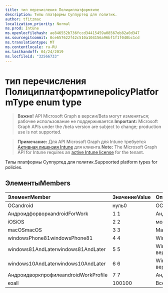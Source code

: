 ```yaml
---
title: тип перечисления Полициплатформтипе
description: Типы платформы Суппуртед для политик.
author: tfitzmac
localization_priority: Normal
ms.prod: Intune
ms.openlocfilehash: ae846552b736fccd34415459a08567eb82a0d347
ms.sourcegitcommit: 0ce657622f42c510a104156a96bf1f1f040bc1cd
ms.translationtype: MT
ms.contentlocale: ru-RU
ms.lasthandoff: 04/24/2019
ms.locfileid: "32566733"
---
```

# <a name="policyplatformtype-enum-type"></a><span data-ttu-id="124ca-103">тип перечисления Полициплатформтипе</span><span class="sxs-lookup"><span data-stu-id="124ca-103">policyPlatformType enum type</span></span>

> <span data-ttu-id="124ca-104">**Важно!** API Microsoft Graph в версии/Beta могут изменяться; рабочее использование не поддерживается.</span><span class="sxs-lookup"><span data-stu-id="124ca-104">**Important:** Microsoft Graph APIs under the /beta version are subject to change; production use is not supported.</span></span>

> <span data-ttu-id="124ca-105">**Примечание:** Для API Microsoft Graph для Intune требуется [Активная лицензия Intune](https://go.microsoft.com/fwlink/?linkid=839381) для клиента.</span><span class="sxs-lookup"><span data-stu-id="124ca-105">**Note:** The Microsoft Graph API for Intune requires an [active Intune license](https://go.microsoft.com/fwlink/?linkid=839381) for the tenant.</span></span>

<span data-ttu-id="124ca-106">Типы платформы Суппуртед для политик.</span><span class="sxs-lookup"><span data-stu-id="124ca-106">Suppoorted platform types for policies.</span></span>

## <a name="members"></a><span data-ttu-id="124ca-107">Элементы</span><span class="sxs-lookup"><span data-stu-id="124ca-107">Members</span></span>
|<span data-ttu-id="124ca-108">Элемент</span><span class="sxs-lookup"><span data-stu-id="124ca-108">Member</span></span>|<span data-ttu-id="124ca-109">Значение</span><span class="sxs-lookup"><span data-stu-id="124ca-109">Value</span></span>|<span data-ttu-id="124ca-110">Описание</span><span class="sxs-lookup"><span data-stu-id="124ca-110">Description</span></span>|
|:---|:---|:---|
|<span data-ttu-id="124ca-111">ОС</span><span class="sxs-lookup"><span data-stu-id="124ca-111">android</span></span>|<span data-ttu-id="124ca-112">нуль</span><span class="sxs-lookup"><span data-stu-id="124ca-112">0</span></span>|<span data-ttu-id="124ca-113">ОС.</span><span class="sxs-lookup"><span data-stu-id="124ca-113">Android.</span></span>|
|<span data-ttu-id="124ca-114">Андроидфорворк</span><span class="sxs-lookup"><span data-stu-id="124ca-114">androidForWork</span></span>|<span data-ttu-id="124ca-115">1 </span><span class="sxs-lookup"><span data-stu-id="124ca-115">1</span></span>|<span data-ttu-id="124ca-116">Андроидфорворк.</span><span class="sxs-lookup"><span data-stu-id="124ca-116">AndroidForWork.</span></span>|
|<span data-ttu-id="124ca-117">iOS</span><span class="sxs-lookup"><span data-stu-id="124ca-117">iOS</span></span>|<span data-ttu-id="124ca-118">2 </span><span class="sxs-lookup"><span data-stu-id="124ca-118">2</span></span>|<span data-ttu-id="124ca-119">модуле.</span><span class="sxs-lookup"><span data-stu-id="124ca-119">iOS.</span></span>|
|<span data-ttu-id="124ca-120">macOS</span><span class="sxs-lookup"><span data-stu-id="124ca-120">macOS</span></span>|<span data-ttu-id="124ca-121">3 </span><span class="sxs-lookup"><span data-stu-id="124ca-121">3</span></span>|<span data-ttu-id="124ca-122">MacOS.</span><span class="sxs-lookup"><span data-stu-id="124ca-122">MacOS.</span></span>|
|<span data-ttu-id="124ca-123">windowsPhone81</span><span class="sxs-lookup"><span data-stu-id="124ca-123">windowsPhone81</span></span>|<span data-ttu-id="124ca-124">4 </span><span class="sxs-lookup"><span data-stu-id="124ca-124">4</span></span>|<span data-ttu-id="124ca-125">WindowsPhone 8,1.</span><span class="sxs-lookup"><span data-stu-id="124ca-125">WindowsPhone 8.1.</span></span>|
|<span data-ttu-id="124ca-126">windows81AndLater</span><span class="sxs-lookup"><span data-stu-id="124ca-126">windows81AndLater</span></span>|<span data-ttu-id="124ca-127">5 </span><span class="sxs-lookup"><span data-stu-id="124ca-127">5</span></span>|<span data-ttu-id="124ca-128">Windows 8,1 и более поздние версии</span><span class="sxs-lookup"><span data-stu-id="124ca-128">Windows 8.1 and later</span></span>|
|<span data-ttu-id="124ca-129">windows10AndLater</span><span class="sxs-lookup"><span data-stu-id="124ca-129">windows10AndLater</span></span>|<span data-ttu-id="124ca-130">6 </span><span class="sxs-lookup"><span data-stu-id="124ca-130">6</span></span>|<span data-ttu-id="124ca-131">Windows 10 и более поздних версий.</span><span class="sxs-lookup"><span data-stu-id="124ca-131">Windows 10 and later.</span></span>|
|<span data-ttu-id="124ca-132">Андроидворкпрофиле</span><span class="sxs-lookup"><span data-stu-id="124ca-132">androidWorkProfile</span></span>|<span data-ttu-id="124ca-133">7 </span><span class="sxs-lookup"><span data-stu-id="124ca-133">7</span></span>|<span data-ttu-id="124ca-134">Андроидворкпрофиле.</span><span class="sxs-lookup"><span data-stu-id="124ca-134">AndroidWorkProfile.</span></span>|
|<span data-ttu-id="124ca-135">ко</span><span class="sxs-lookup"><span data-stu-id="124ca-135">all</span></span>|<span data-ttu-id="124ca-136">100</span><span class="sxs-lookup"><span data-stu-id="124ca-136">100</span></span>|<span data-ttu-id="124ca-137">Все платформы.</span><span class="sxs-lookup"><span data-stu-id="124ca-137">All platforms.</span></span>|





